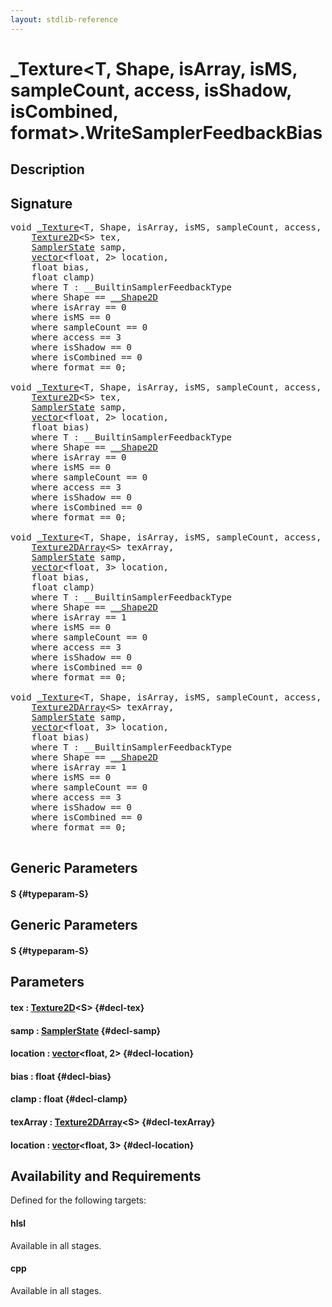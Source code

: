 ```yaml
---
layout: stdlib-reference
---
```


# \_Texture\<T, Shape, isArray, isMS, sampleCount, access, isShadow, isCombined, format\>\.WriteSamplerFeedbackBias

## Description





## Signature 

<pre>
<span class="code_keyword">void</span> <a href="/stdlib-reference/types/Texture/index" class="code_type">_Texture</a>&lt;<span class="code_type">T</span>, Shape, isArray, isMS, sampleCount, access, isShadow, isCombined, format&gt;.<a href="/stdlib-reference/types/Texture/WriteSamplerFeedbackBias">WriteSamplerFeedbackBias</a>&lt;S&gt;(
    <a href="/stdlib-reference/types/Texture2D" class="code_type">Texture2D</a>&lt;S&gt; <span class='code_param'>tex</span>,
    <a href="/stdlib-reference/types/SamplerState/index" class="code_type">SamplerState</a> <span class='code_param'>samp</span>,
    <a href="/stdlib-reference/types/vector/index" class="code_type">vector</a>&lt;<span class="code_keyword">float</span>, 2&gt; <span class='code_param'>location</span>,
    <span class="code_keyword">float</span> <span class='code_param'>bias</span>,
    <span class="code_keyword">float</span> <span class='code_param'>clamp</span>)
    <span class='code_keyword'>where</span> <span class="code_type">T</span> : __BuiltinSamplerFeedbackType
    <span class='code_keyword'>where</span> Shape == <a href="/stdlib-reference/types/Shape2D/index" class="code_type">__Shape2D</a>
    <span class='code_keyword'>where</span> isArray == 0
    <span class='code_keyword'>where</span> isMS == 0
    <span class='code_keyword'>where</span> sampleCount == 0
    <span class='code_keyword'>where</span> access == 3
    <span class='code_keyword'>where</span> isShadow == 0
    <span class='code_keyword'>where</span> isCombined == 0
    <span class='code_keyword'>where</span> format == 0;

<span class="code_keyword">void</span> <a href="/stdlib-reference/types/Texture/index" class="code_type">_Texture</a>&lt;<span class="code_type">T</span>, Shape, isArray, isMS, sampleCount, access, isShadow, isCombined, format&gt;.<a href="/stdlib-reference/types/Texture/WriteSamplerFeedbackBias">WriteSamplerFeedbackBias</a>&lt;S&gt;(
    <a href="/stdlib-reference/types/Texture2D" class="code_type">Texture2D</a>&lt;S&gt; <span class='code_param'>tex</span>,
    <a href="/stdlib-reference/types/SamplerState/index" class="code_type">SamplerState</a> <span class='code_param'>samp</span>,
    <a href="/stdlib-reference/types/vector/index" class="code_type">vector</a>&lt;<span class="code_keyword">float</span>, 2&gt; <span class='code_param'>location</span>,
    <span class="code_keyword">float</span> <span class='code_param'>bias</span>)
    <span class='code_keyword'>where</span> <span class="code_type">T</span> : __BuiltinSamplerFeedbackType
    <span class='code_keyword'>where</span> Shape == <a href="/stdlib-reference/types/Shape2D/index" class="code_type">__Shape2D</a>
    <span class='code_keyword'>where</span> isArray == 0
    <span class='code_keyword'>where</span> isMS == 0
    <span class='code_keyword'>where</span> sampleCount == 0
    <span class='code_keyword'>where</span> access == 3
    <span class='code_keyword'>where</span> isShadow == 0
    <span class='code_keyword'>where</span> isCombined == 0
    <span class='code_keyword'>where</span> format == 0;

<span class="code_keyword">void</span> <a href="/stdlib-reference/types/Texture/index" class="code_type">_Texture</a>&lt;<span class="code_type">T</span>, Shape, isArray, isMS, sampleCount, access, isShadow, isCombined, format&gt;.<a href="/stdlib-reference/types/Texture/WriteSamplerFeedbackBias">WriteSamplerFeedbackBias</a>&lt;S&gt;(
    <a href="/stdlib-reference/types/Texture2DArray" class="code_type">Texture2DArray</a>&lt;S&gt; <span class='code_param'>texArray</span>,
    <a href="/stdlib-reference/types/SamplerState/index" class="code_type">SamplerState</a> <span class='code_param'>samp</span>,
    <a href="/stdlib-reference/types/vector/index" class="code_type">vector</a>&lt;<span class="code_keyword">float</span>, 3&gt; <span class='code_param'>location</span>,
    <span class="code_keyword">float</span> <span class='code_param'>bias</span>,
    <span class="code_keyword">float</span> <span class='code_param'>clamp</span>)
    <span class='code_keyword'>where</span> <span class="code_type">T</span> : __BuiltinSamplerFeedbackType
    <span class='code_keyword'>where</span> Shape == <a href="/stdlib-reference/types/Shape2D/index" class="code_type">__Shape2D</a>
    <span class='code_keyword'>where</span> isArray == 1
    <span class='code_keyword'>where</span> isMS == 0
    <span class='code_keyword'>where</span> sampleCount == 0
    <span class='code_keyword'>where</span> access == 3
    <span class='code_keyword'>where</span> isShadow == 0
    <span class='code_keyword'>where</span> isCombined == 0
    <span class='code_keyword'>where</span> format == 0;

<span class="code_keyword">void</span> <a href="/stdlib-reference/types/Texture/index" class="code_type">_Texture</a>&lt;<span class="code_type">T</span>, Shape, isArray, isMS, sampleCount, access, isShadow, isCombined, format&gt;.<a href="/stdlib-reference/types/Texture/WriteSamplerFeedbackBias">WriteSamplerFeedbackBias</a>&lt;S&gt;(
    <a href="/stdlib-reference/types/Texture2DArray" class="code_type">Texture2DArray</a>&lt;S&gt; <span class='code_param'>texArray</span>,
    <a href="/stdlib-reference/types/SamplerState/index" class="code_type">SamplerState</a> <span class='code_param'>samp</span>,
    <a href="/stdlib-reference/types/vector/index" class="code_type">vector</a>&lt;<span class="code_keyword">float</span>, 3&gt; <span class='code_param'>location</span>,
    <span class="code_keyword">float</span> <span class='code_param'>bias</span>)
    <span class='code_keyword'>where</span> <span class="code_type">T</span> : __BuiltinSamplerFeedbackType
    <span class='code_keyword'>where</span> Shape == <a href="/stdlib-reference/types/Shape2D/index" class="code_type">__Shape2D</a>
    <span class='code_keyword'>where</span> isArray == 1
    <span class='code_keyword'>where</span> isMS == 0
    <span class='code_keyword'>where</span> sampleCount == 0
    <span class='code_keyword'>where</span> access == 3
    <span class='code_keyword'>where</span> isShadow == 0
    <span class='code_keyword'>where</span> isCombined == 0
    <span class='code_keyword'>where</span> format == 0;

</pre>

## Generic Parameters

#### S {#typeparam-S}

## Generic Parameters

#### S {#typeparam-S}

## Parameters

#### tex  : [Texture2D](/stdlib-reference/types/Texture2D)\<S\> {#decl-tex}
#### samp  : [SamplerState](/stdlib-reference/types/SamplerState/index) {#decl-samp}
#### location  : [vector](/stdlib-reference/types/vector/index)\<float, 2\> {#decl-location}
#### bias  : float {#decl-bias}
#### clamp  : float {#decl-clamp}
#### texArray  : [Texture2DArray](/stdlib-reference/types/Texture2DArray)\<S\> {#decl-texArray}
#### location  : [vector](/stdlib-reference/types/vector/index)\<float, 3\> {#decl-location}

## Availability and Requirements

Defined for the following targets:

#### hlsl
Available in all stages.

#### cpp
Available in all stages.



